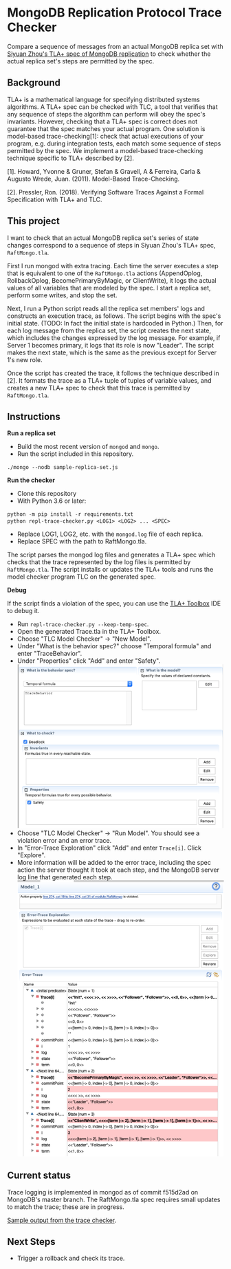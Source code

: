 # MongoDB Replication Protocol Trace Checker

Compare a sequence of messages from an actual MongoDB replica set with
[Siyuan Zhou's TLA+ spec of MongoDB replication](https://github.com/visualzhou/mongo-repl-tla)
to check whether the actual replica set's steps are permitted by the spec.

## Background

TLA+ is a mathematical language for specifying distributed systems algorithms.
A TLA+ spec can be checked with TLC, a tool that verifies that any sequence of
steps the algorithm can perform will obey the spec's invariants. However,
checking that a TLA+ spec is correct does not guarantee that the spec matches
your actual program. One solution is model-based trace-checking[1]: check that
actual executions of your program, e.g. during integration tests, each match
some sequence of steps permitted by the spec. We implement a model-based
trace-checking technique specific to TLA+ described by [2]. 

[1]. Howard, Yvonne & Gruner, Stefan & Gravell, A & Ferreira, Carla & Augusto
Wrede, Juan. (2011). Model-Based Trace-Checking.

[2]. Pressler, Ron. (2018).  Verifying Software Traces Against a Formal 
Specification with TLA+ and TLC.

## This project

I want to check that an actual MongoDB replica set's series of state changes
correspond to a sequence of steps in Siyuan Zhou's TLA+ spec, `RaftMongo.tla`.

First I run mongod with extra tracing. Each time the server executes a step
that is equivalent to one of the `RaftMongo.tla` actions (AppendOplog,
RollbackOplog, BecomePrimaryByMagic, or ClientWrite), it logs the actual values
of all variables that are modeled by the spec. I start a replica set, perform
some writes, and stop the set.

Next, I run a Python script reads all the replica set members' logs and
constructs an execution trace, as follows. The script begins with the spec's
initial state. (TODO: In fact the initial state is hardcoded in Python.)
Then, for each log message from the replica set, the script
creates the next state, which includes the changes expressed by the log
message. For example, if Server 1 becomes primary, it logs that its role is now
"Leader". The script makes the next state, which is the same as the previous
except for Server 1's new role.

Once the script has created the trace, it follows the technique described in
[2]. It formats the trace as a TLA+ tuple of tuples of variable values, and
creates a new TLA+ spec to check that this trace is permitted by
`RaftMongo.tla`. 

## Instructions

**Run a replica set**

* Build the most recent version of `mongod` and `mongo`.
* Run the script included in this repository.
```
./mongo --nodb sample-replica-set.js
```

**Run the checker**

* Clone this repository
* With Python 3.6 or later:

```
python -m pip install -r requirements.txt
python repl-trace-checker.py <LOG1> <LOG2> ... <SPEC>
```
* Replace LOG1, LOG2, etc. with the `mongod.log` file of each replica.
* Replace SPEC with the path to RaftMongo.tla.

The script parses the mongod log files and generates a TLA+ spec which checks
that the trace represented by the log files is permitted by `RaftMongo.tla`.
The script installs or updates the TLA+ tools and runs the model checker program
TLC on the generated spec.

**Debug**

If the script finds a violation of the spec, you can use the 
[TLA+ Toolbox](https://github.com/tlaplus/tlaplus/releases) IDE to debug it.

* Run `repl-trace-checker.py --keep-temp-spec`.
* Open the generated Trace.tla in the TLA+ Toolbox.
* Choose "TLC Model Checker" -> "New Model".
* Under "What is the behavior spec?" choose "Temporal formula" and enter 
  "TraceBehavior".
* Under "Properties" click "Add" and enter "Safety".
![Model Overview](https://raw.githubusercontent.com/ajdavis/repl-trace-checker/master/readme-images/model-overview.png)
* Choose "TLC Model Checker" -> "Run Model". You should see a violation error
and an error trace.
* In "Error-Trace Exploration" click "Add" and enter `Trace[i]`. Click 
  "Explore".
* More information will be added to the error trace, including the spec action
  the server thought it took at each step, and the MongoDB server log line that
  generated each step.  
![Error Trace](https://raw.githubusercontent.com/ajdavis/repl-trace-checker/master/readme-images/error-trace.png)

## Current status

Trace logging is implemented in mongod as of commit f515d2ad on MongoDB's master 
branch. The RaftMongo.tla spec requires small updates to match the trace; these
are in progress. 

[Sample output from the trace checker](./sample-output.txt).

## Next Steps

* Trigger a rollback and check its trace.
